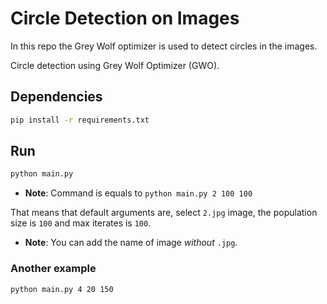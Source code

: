 # Circle Detection on Images

In this repo the Grey Wolf optimizer is used to detect circles in the images.

Circle detection using Grey Wolf Optimizer (GWO).

## Dependencies

```bash
pip install -r requirements.txt
```

## Run

```bash
python main.py

```

- **Note**: Command is equals to `python main.py 2 100 100`

That means that default arguments are, select `2.jpg` image, the population size is `100` and max iterates is `100`.

- **Note**: You can add the name of image *without* `.jpg`.

### Another example 

```bash
python main.py 4 20 150
```
